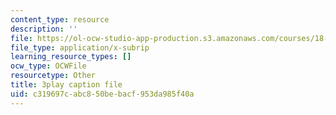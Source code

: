 ```yaml
---
content_type: resource
description: ''
file: https://ol-ocw-studio-app-production.s3.amazonaws.com/courses/18-086-mathematical-methods-for-engineers-ii-spring-2006/c319697cabc850bebacf953da985f40a_pEuuJ5E7ZS0.vtt
file_type: application/x-subrip
learning_resource_types: []
ocw_type: OCWFile
resourcetype: Other
title: 3play caption file
uid: c319697c-abc8-50be-bacf-953da985f40a
---
```

